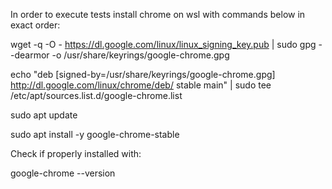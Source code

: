 In order to execute tests install chrome on wsl with commands below in exact order:

wget -q -O - https://dl.google.com/linux/linux_signing_key.pub | sudo gpg --dearmor -o /usr/share/keyrings/google-chrome.gpg

echo "deb [signed-by=/usr/share/keyrings/google-chrome.gpg] http://dl.google.com/linux/chrome/deb/ stable main" | sudo tee /etc/apt/sources.list.d/google-chrome.list

sudo apt update

sudo apt install -y google-chrome-stable

Check if properly installed with:

google-chrome --version